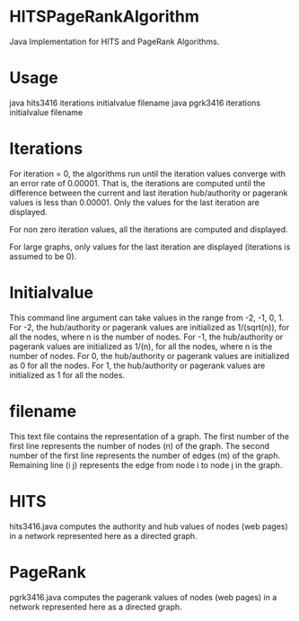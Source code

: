 # HITSPageRankAlgorithm
Java Implementation for HITS and PageRank Algorithms.

# Usage
java hits3416 iterations initialvalue filename
java pgrk3416 iterations initialvalue filename

# Iterations
For iteration = 0, the algorithms run until the iteration values converge with an error rate of 0.00001. That is, the iterations are computed until the difference between the current and last iteration hub/authority or pagerank values is less than 0.00001. Only the values for the last iteration are displayed.

For non zero iteration values, all the iterations are computed and displayed.

For large graphs, only values for the last iteration are displayed (iterations is assumed to be 0).

# Initialvalue
This command line argument can take values in the range from -2, -1, 0, 1. 
For -2, the hub/authority or pagerank values are initialized as 1/(sqrt(n)), for all the nodes, where n is the number of nodes.
For -1, the hub/authority or pagerank values are initialized as 1/(n), for all the nodes, where n is the number of nodes.
For 0, the hub/authority or pagerank values are initialized as 0 for all the nodes.
For 1, the hub/authority or pagerank values are initialized as 1 for all the nodes. 

# filename
This text file contains the representation of a graph.
The first number of the first line represents the number of nodes (n) of the graph.
The second number of the first line represents the number of edges (m) of the graph.
Remaining line (i j) represents the edge from node i to node j in the graph.

# HITS
hits3416.java computes the authority and hub values of nodes (web pages) in a network represented here as a directed graph.

# PageRank
pgrk3416.java computes the pagerank values of nodes (web pages) in a network represented here as a directed graph.
